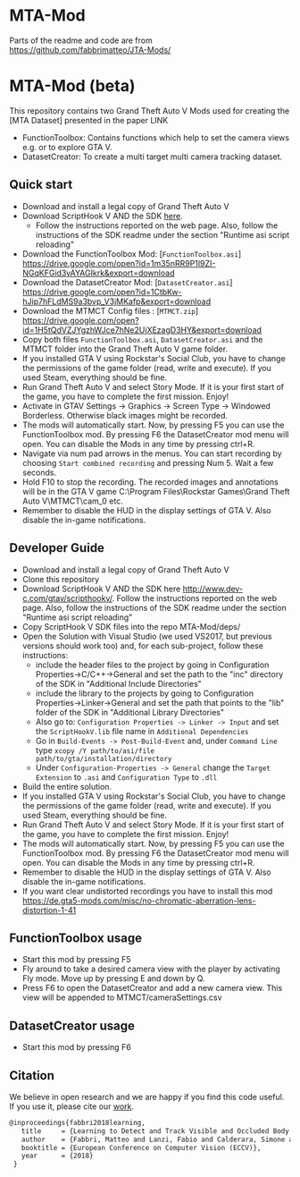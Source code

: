 # MTA-Mod

Parts of the readme and code are from https://github.com/fabbrimatteo/JTA-Mods/

# MTA-Mod (beta)
This repository contains two Grand Theft Auto V Mods used for creating the [MTA Dataset] presented in the paper LINK
- FunctionToolbox: Contains functions which help to set the camera views e.g. or to explore GTA V.
- DatasetCreator: To create a multi target multi camera tracking dataset. 

## Quick start
- Download and install a legal copy of Grand Theft Auto V
- Download ScriptHook V AND the SDK [here](http://www.dev-c.com/gtav/scripthookv/). 
    - Follow the instructions reported on the web page. Also, follow the instructions of the SDK readme under the section "Runtime asi script reloading"
- Download the FunctionToolbox Mod: [`FunctionToolbox.asi`] https://drive.google.com/open?id=1m35nRR9P1I9ZI-NGqKFGid3vAYAGIkrk&export=download
- Download the DatasetCreator Mod: [`DatasetCreator.asi`] https://drive.google.com/open?id=1CtbKw-hJip7hFLdMS9a3bvp_V3jMKafp&export=download
- Download the MTMCT Config files : [`MTMCT.zip`] https://drive.google.com/open?id=1H5tQdVZJYgzhWJce7hNe2UjXEzagD3HY&export=download
- Copy both files `FunctionToolbox.asi`, `DatasetCreator.asi` and the MTMCT folder into the Grand Theft Auto V game folder.
- If you installed GTA V using Rockstar's Social Club, you have to change the permissions of the game folder (read, write and execute). If you used Steam, everything should be fine.
- Run Grand Theft Auto V and select Story Mode. If it is your first start of the game, you have to complete the first mission. Enjoy!
- Activate in GTAV Settings -> Graphics -> Screen Type -> Windowed Borderless. Otherwise black images might be recorded.
- The mods will automatically start. Now, by pressing F5 you can use the FunctionToolbox mod. By pressing F6 the DatasetCreator mod menu will open. You can disable the Mods in any time by pressing ctrl+R.
- Navigate via num pad arrows in the menus. You can start recording by choosing `Start combined recording` and pressing Num 5. Wait a few seconds.
- Hold F10 to stop the recording. The recorded images and annotations will be in the GTA V game C:\Program Files\Rockstar Games\Grand Theft Auto V\MTMCT\cam_0 etc.
- Remember to disable the HUD in the display settings of GTA V. Also disable the in-game notifications.





## Developer Guide
- Download and install a legal copy of Grand Theft Auto V
- Clone this repository
- Download ScriptHook V AND the SDK here http://www.dev-c.com/gtav/scripthookv/. Follow the instructions reported on the web page. Also, follow the instructions of the SDK readme under the section "Runtime asi script reloading"
- Copy ScriptHook V SDK files into the repo MTA-Mod/deps/
- Open the Solution with Visual Studio (we used VS2017, but previous versions should work too) and, for each sub-project, follow these instructions:
	- include the header files to the project by going in Configuration Properties->C/C++->General and set the path to the "inc" directory of the SDK in "Additional Include Directories"
	- include the library to the projects by going to Configuration Properties->Linker->General  and set the path that points to the "lib" folder of the SDK in "Additional Library Directories" 
	- Also go to:  `Configuration Properties -> Linker -> Input`  and set the `ScriptHookV.lib` file name in `Additional Dependencies`
	- Go in `Build-Events -> Post-Build-Event` and, under `Command Line` type `xcopy /Y path/to/asi/file path/to/gta/installation/directory`
	- Under `Configuration-Properties -> General` change the `Target Extension` to `.asi` and `Configuration Type` to `.dll`
- Build the entire solution.
- If you installed GTA V using Rockstar's Social Club, you have to change the permissions of the game folder (read, write and execute). If you used Steam, everything should be fine.
- Run Grand Theft Auto V and select Story Mode. If it is your first start of the game, you have to complete the first mission. Enjoy!
- The mods will automatically start. Now, by pressing F5 you can use the FunctionToolbox mod. By pressing F6 the DatasetCreator mod menu will open. You can disable the Mods in any time by pressing ctrl+R.
- Remember to disable the HUD in the display settings of GTA V. Also disable the in-game notifications.
- If you want clear undistorted recordings you have to install this mod  https://de.gta5-mods.com/misc/no-chromatic-aberration-lens-distortion-1-41


## FunctionToolbox usage

- Start this mod by pressing F5
- Fly around to take a desired camera view with the player by activating Fly mode. Move up by pressing E and down by Q.
- Press F6 to open the DatasetCreator and add a new camera view. This view will be appended to MTMCT/cameraSettings.csv


## DatasetCreator usage

- Start this mod by pressing F6


## Citation

We believe in open research and we are happy if you find this code useful.   
If you use it, please cite our [work](https://arxiv.org/abs/1803.08319).

```latex
@inproceedings{fabbri2018learning,
   title     = {Learning to Detect and Track Visible and Occluded Body Joints in a Virtual World},
   author    = {Fabbri, Matteo and Lanzi, Fabio and Calderara, Simone and Palazzi, Andrea and Vezzani, Roberto and Cucchiara, Rita},
   booktitle = {European Conference on Computer Vision (ECCV)},
   year      = {2018}
 }
```